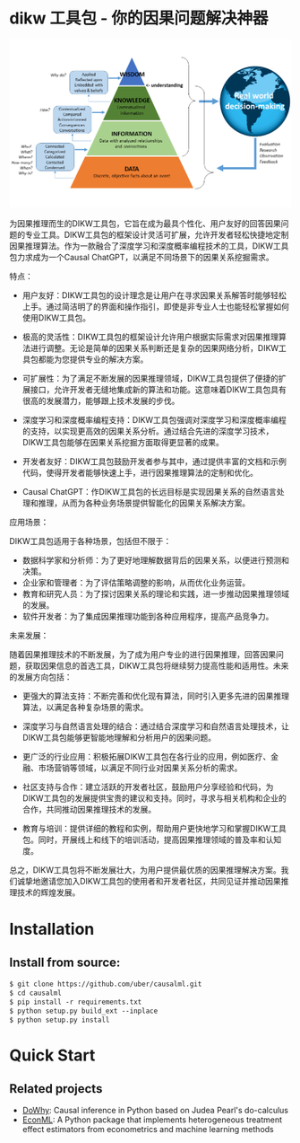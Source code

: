 # dikw 工具包 - 你的因果问题解决神器


<div align="center">
  <a href="https://github.com/uber/causalml"><img src="https://raw.githubusercontent.com/Causal-Inference-ZeroToAll/dikw/master/docs/_static/img/dikw.png"></a>
</div>


为因果推理而生的DIKW工具包，它旨在成为最具个性化、用户友好的回答因果问题的专业工具。DIKW工具包的框架设计灵活可扩展，允许开发者轻松快捷地定制因果推理算法。作为一款融合了深度学习和深度概率编程技术的工具，DIKW工具包力求成为一个Causal ChatGPT，以满足不同场景下的因果关系挖掘需求。

特点：

- 用户友好：DIKW工具包的设计理念是让用户在寻求因果关系解答时能够轻松上手。通过简洁明了的界面和操作指引，即使是非专业人士也能轻松掌握如何使用DIKW工具包。

- 极高的灵活性：DIKW工具包的框架设计允许用户根据实际需求对因果推理算法进行调整。无论是简单的因果关系判断还是复杂的因果网络分析，DIKW工具包都能为您提供专业的解决方案。

- 可扩展性：为了满足不断发展的因果推理领域，DIKW工具包提供了便捷的扩展接口，允许开发者无缝地集成新的算法和功能。这意味着DIKW工具包具有很高的发展潜力，能够跟上技术发展的步伐。

- 深度学习和深度概率编程支持：DIKW工具包强调对深度学习和深度概率编程的支持，以实现更高效的因果关系分析。通过结合先进的深度学习技术，DIKW工具包能够在因果关系挖掘方面取得更显著的成果。

- 开发者友好：DIKW工具包鼓励开发者参与其中，通过提供丰富的文档和示例代码，使得开发者能够快速上手，进行因果推理算法的定制和优化。

- Causal ChatGPT：作DIKW工具包的长远目标是实现因果关系的自然语言处理和推理，从而为各种业务场景提供智能化的因果关系解决方案。

应用场景：

DIKW工具包适用于各种场景，包括但不限于：

- 数据科学家和分析师：为了更好地理解数据背后的因果关系，以便进行预测和决策。
- 企业家和管理者：为了评估策略调整的影响，从而优化业务运营。
- 教育和研究人员：为了探讨因果关系的理论和实践，进一步推动因果推理领域的发展。
- 软件开发者：为了集成因果推理功能到各种应用程序，提高产品竞争力。

未来发展：

随着因果推理技术的不断发展，为了成为用户专业的进行因果推理，回答因果问题，获取因果信息的首选工具，DIKW工具包将继续努力提高性能和适用性。未来的发展方向包括：

- 更强大的算法支持：不断完善和优化现有算法，同时引入更多先进的因果推理算法，以满足各种复杂场景的需求。

- 深度学习与自然语言处理的结合：通过结合深度学习和自然语言处理技术，让DIKW工具包能够更智能地理解和分析用户的因果问题。

- 更广泛的行业应用：积极拓展DIKW工具包在各行业的应用，例如医疗、金融、市场营销等领域，以满足不同行业对因果关系分析的需求。

- 社区支持与合作：建立活跃的开发者社区，鼓励用户分享经验和代码，为DIKW工具包的发展提供宝贵的建议和支持。同时，寻求与相关机构和企业的合作，共同推动因果推理技术的发展。

- 教育与培训：提供详细的教程和实例，帮助用户更快地学习和掌握DIKW工具包。同时，开展线上和线下的培训活动，提高因果推理领域的普及率和认知度。

总之，DIKW工具包将不断发展壮大，为用户提供最优质的因果推理解决方案。我们诚挚地邀请您加入DIKW工具包的使用者和开发者社区，共同见证并推动因果推理技术的辉煌发展。




# Installation



## Install from source:

```
$ git clone https://github.com/uber/causalml.git
$ cd causalml
$ pip install -r requirements.txt
$ python setup.py build_ext --inplace
$ python setup.py install
```


# Quick Start

 

## Related projects

* [DoWhy](https://github.com/Microsoft/dowhy):  Causal inference in Python based on Judea Pearl's do-calculus
* [EconML](https://github.com/microsoft/EconML): A Python package that implements heterogeneous treatment effect estimators from econometrics and machine learning methods
